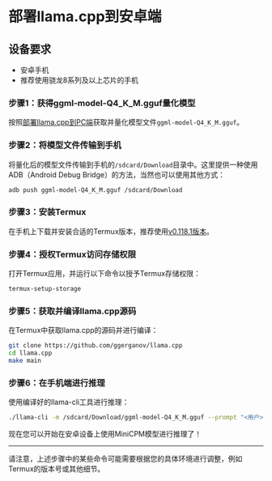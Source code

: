 # 部署llama.cpp到安卓端

## 设备要求
- 安卓手机
- 推荐使用骁龙8系列及以上芯片的手机

### 步骤1：获得ggml-model-Q4_K_M.gguf量化模型

按照[部署llama.cpp到PC端](llama.cpp_pc.md)获取并量化模型文件`ggml-model-Q4_K_M.gguf`。

### 步骤2：将模型文件传输到手机

将量化后的模型文件传输到手机的`/sdcard/Download`目录中。这里提供一种使用ADB（Android Debug Bridge）的方法，当然也可以使用其他方式：

```sh
adb push ggml-model-Q4_K_M.gguf /sdcard/Download
```

### 步骤3：安装Termux

在手机上下载并安装合适的Termux版本，推荐使用[v0.118.1版本](https://github.com/termux/termux-app/releases/tag/v0.118.1)。

### 步骤4：授权Termux访问存储权限

打开Termux应用，并运行以下命令以授予Termux存储权限：

```sh
termux-setup-storage
```

### 步骤5：获取并编译llama.cpp源码

在Termux中获取llama.cpp的源码并进行编译：

```sh
git clone https://github.com/ggerganov/llama.cpp
cd llama.cpp
make main
```

### 步骤6：在手机端进行推理

使用编译好的llama-cli工具进行推理：

```sh
./llama-cli -m /sdcard/Download/ggml-model-Q4_K_M.gguf --prompt "<用户>你知道openmbmb么<AI>"
```

现在您可以开始在安卓设备上使用MiniCPM模型进行推理了！

---
请注意，上述步骤中的某些命令可能需要根据您的具体环境进行调整，例如Termux的版本号或其他细节。

